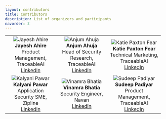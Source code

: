 ```yaml
---
layout: contributors
title: Contributors
description: List of organizers and participants
navorder: 3
---
```


| | | |
|:-------------------------:|:-------------------------:|:-------------------------:|
| ![Jayesh Ahire](https://media.licdn.com/dms/image/D5603AQF2KHpal9XL3Q/profile-displayphoto-shrink_400_400/0/1690556634516?e=1719446400&v=beta&t=9A-2wFpdBF47HjsHARtfY9QFZIvWY8ru5f3K94UjSbI) **Jayesh Ahire**<br>Product Management, TraceableAI<br>[LinkedIn](https://www.linkedin.com/in/jayesh-ahire/) | ![Anjum Ahuja](https://media.licdn.com/dms/image/C5603AQHkqMy6FLedAA/profile-displayphoto-shrink_400_400/0/1605579576588?e=1719446400&v=beta&t=16VzrHlohd_Ue_yuu_iaZTB66jjCAiOO1pEtavkZDR8) **Anjum Ahuja**<br>Head of Security Research, TraceableAI<br>[LinkedIn](https://www.linkedin.com/in/anjumahuja/) | ![Katie Paxton Fear](https://media.licdn.com/dms/image/C4D03AQG_lx1Ey5P75A/profile-displayphoto-shrink_400_400/0/1573571617520?e=1719446400&v=beta&t=PTpm14zgRm5rEnYDidQmDKAvYeBZqma9L7vSv0Kicvo) **Katie Paxton Fear**<br> Technical Marketing, TraceableAI<br>[LinkedIn](https://www.linkedin.com/in/katiepf/) |
| ![Kalyani Pawar](https://media.licdn.com/dms/image/D4D03AQEd1pZBd80WEQ/profile-displayphoto-shrink_400_400/0/1713369770434?e=1719446400&v=beta&t=6gWZqeTMPztgi8_QVa1kfuEenNnX4AG2ghsl6ZD-6Rw) **Kalyani Pawar**<br>Application Security SME, Zipline<br>[LinkedIn](https://www.linkedin.com/in/kalyani-pawar5/) | ![Vinamra Bhatia](https://media.licdn.com/dms/image/D5603AQEzZx6_MoEQag/profile-displayphoto-shrink_400_400/0/1683231645852?e=1719446400&v=beta&t=VaMF1dlrUwJDG7Kf6oXbqL1YmlnksvqBeDkVpYN22_4) **Vinamra Bhatia**<br>Security Engineer, Navan<br>[LinkedIn](https://www.linkedin.com/in/vinamrabhatia/) | ![Sudeep Padiyar](https://media.licdn.com/dms/image/D5603AQF-Lk0DFBMORg/profile-displayphoto-shrink_400_400/0/1693548771706?e=1719446400&v=beta&t=cdpVqAQzH1Y6adW1utHEIHP1UBOV6p0NIxUWLeelNmo) **Sudeep Padiyar**<br>Product Management, TraceableAI<br>[LinkedIn](https://www.linkedin.com/in/sudeep-padiyar/) |